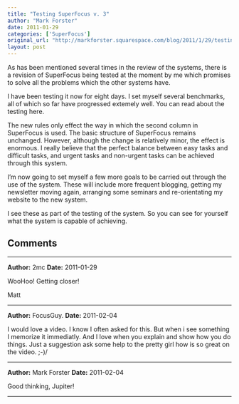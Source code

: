 ```yaml
---
title: "Testing SuperFocus v. 3"
author: "Mark Forster"
date: 2011-01-29
categories: ['SuperFocus']
original_url: "http://markforster.squarespace.com/blog/2011/1/29/testing-superfocus-v-3.html"
layout: post
---
```


As has been mentioned several times in the review of the systems, there is a revision of SuperFocus being tested at the moment by me which promises to solve all the problems which the other systems have.

I have been testing it now for eight days. I set myself several benchmarks, all of which so far have progressed extemely well. You can read about the testing here.

The new rules only effect the way in which the second column in SuperFocus is used. The basic structure of SuperFocus remains unchanged. However, although the change is relatively minor, the effect is enormous. I really believe that the perfect balance between easy tasks and difficult tasks, and urgent tasks and non-urgent tasks can be achieved through this system.

I’m now going to set myself a few more goals to be carried out through the use of the system. These will include more frequent blogging, getting my newsletter moving again, arranging some seminars and re-orientating my website to the new system.

I see these as part of the testing of the system. So you can see for yourself what the system is capable of achieving.


## Comments

---

**Author:** 2mc
**Date:** 2011-01-29

WooHoo! Getting closer!  
  
Matt

---

**Author:** FocusGuy.
**Date:** 2011-02-04

I would love a video. I know I often asked for this. But when i see something I memorize it immediatIy. And I love when you explain and show how you do things. Just a suggestion ask some help to the pretty girl how is so great on the video. ;-)/

---

**Author:** Mark Forster
**Date:** 2011-02-04

Good thinking, Jupiter!

---
